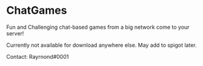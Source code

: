 # ChatGames
Fun and Challenging chat-based games from a big network come to your server!

Currently not available for download anywhere else. May add to spigot later.

Contact: Rayrnond#0001
